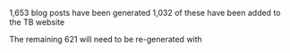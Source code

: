 1,653 blog posts have been generated
1,032 of these have been added to the TB website

The remaining 621 will need to be re-generated with <title> tag and Conclusion section.

Consider the following:
 - Replace ":<" with "<"
 - Replace ": " in <h2> tag with " - "